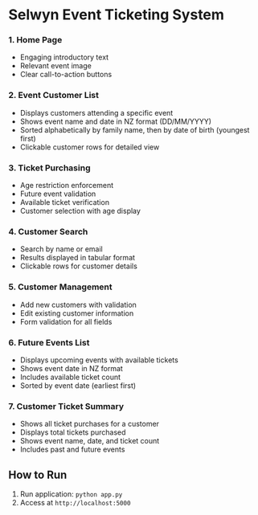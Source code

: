 # Selwyn Event Ticketing System



### 1. Home Page
- Engaging introductory text
- Relevant event image
- Clear call-to-action buttons

### 2. Event Customer List
- Displays customers attending a specific event
- Shows event name and date in NZ format (DD/MM/YYYY)
- Sorted alphabetically by family name, then by date of birth (youngest first)
- Clickable customer rows for detailed view

### 3. Ticket Purchasing
- Age restriction enforcement
- Future event validation
- Available ticket verification
- Customer selection with age display

### 4. Customer Search
- Search by name or email
- Results displayed in tabular format
- Clickable rows for customer details

### 5. Customer Management
- Add new customers with validation
- Edit existing customer information
- Form validation for all fields

### 6. Future Events List
- Displays upcoming events with available tickets
- Shows event date in NZ format
- Includes available ticket count
- Sorted by event date (earliest first)

### 7. Customer Ticket Summary
- Shows all ticket purchases for a customer
- Displays total tickets purchased
- Shows event name, date, and ticket count
- Includes past and future events

## How to Run
1. Run application: `python app.py`
2. Access at `http://localhost:5000`